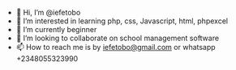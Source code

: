 - 👋 Hi, I’m @iefetobo
- 👀 I’m interested in learning php, css, Javascript, html, phpexcel
- 🌱 I’m currently beginner
- 💞️ I’m looking to collaborate on school management software 
- 📫 How to reach me is by iefetobo@gmail.com or whatsapp +2348055323990 

<!---
iefetobo/iefetobo is a ✨ special ✨ repository because its `README.md` (this file) appears on your GitHub profile.
You can click the Preview link to take a look at your changes.
--->

